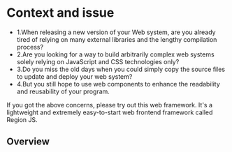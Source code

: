 # Context and issue
- 1.When releasing a new version of your Web system, are you already tired of relying on many external libraries and the lengthy compilation process?
- 2.Are you looking for a way to build arbitrarily complex web systems solely relying on JavaScript and CSS technologies only?
- 3.Do you miss the old days when you could simply copy the source files to update and deploy your web system?
- 4.But you still hope to use web components to enhance the readability and reusability of your program.

If you got the above concerns, please try out this web framework. It's a lightweight and extremely easy-to-start web frontend framework called Region JS.

## Overview
